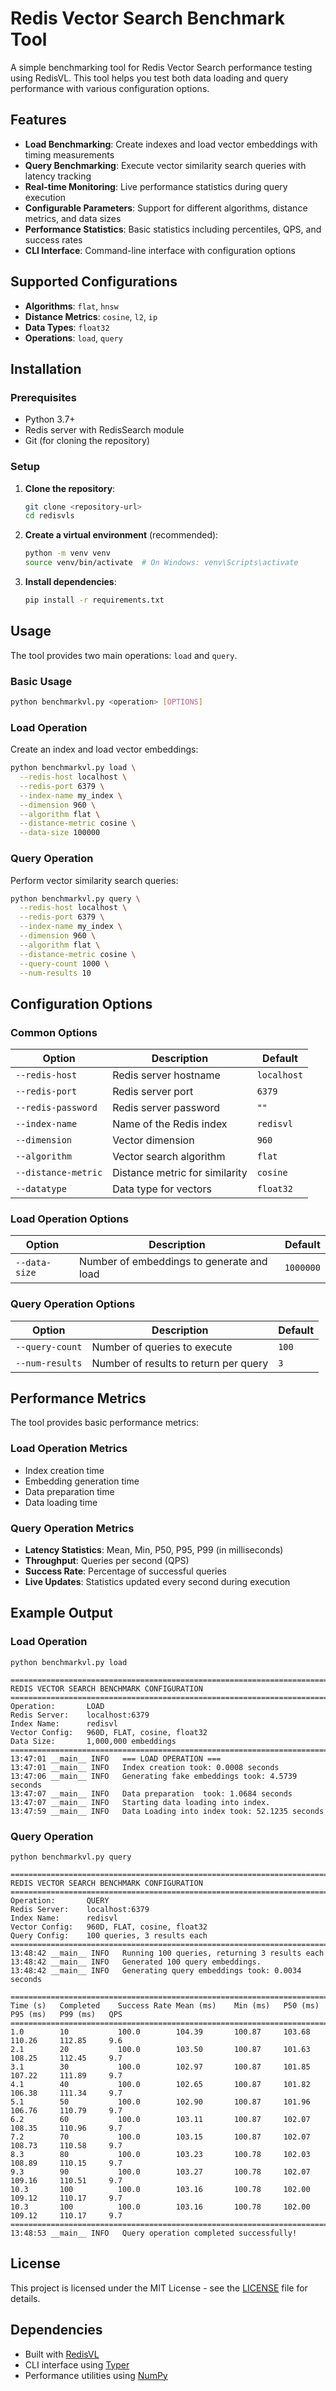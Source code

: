 # Redis Vector Search Benchmark Tool

A simple benchmarking tool for Redis Vector Search performance testing using RedisVL. This tool helps you test both data loading and query performance with various configuration options.

## Features

- **Load Benchmarking**: Create indexes and load vector embeddings with timing measurements
- **Query Benchmarking**: Execute vector similarity search queries with latency tracking
- **Real-time Monitoring**: Live performance statistics during query execution
- **Configurable Parameters**: Support for different algorithms, distance metrics, and data sizes
- **Performance Statistics**: Basic statistics including percentiles, QPS, and success rates
- **CLI Interface**: Command-line interface with configuration options

## Supported Configurations

- **Algorithms**: `flat`, `hnsw`
- **Distance Metrics**: `cosine`, `l2`, `ip`
- **Data Types**: `float32`
- **Operations**: `load`, `query`

## Installation

### Prerequisites

- Python 3.7+
- Redis server with RedisSearch module
- Git (for cloning the repository)

### Setup

1. **Clone the repository**:
   ```bash
   git clone <repository-url>
   cd redisvls
   ```

2. **Create a virtual environment** (recommended):
   ```bash
   python -m venv venv
   source venv/bin/activate  # On Windows: venv\Scripts\activate
   ```

3. **Install dependencies**:
   ```bash
   pip install -r requirements.txt
   ```

## Usage

The tool provides two main operations: `load` and `query`.

### Basic Usage

```bash
python benchmarkvl.py <operation> [OPTIONS]
```

### Load Operation

Create an index and load vector embeddings:

```bash
python benchmarkvl.py load \
  --redis-host localhost \
  --redis-port 6379 \
  --index-name my_index \
  --dimension 960 \
  --algorithm flat \
  --distance-metric cosine \
  --data-size 100000
```

### Query Operation

Perform vector similarity search queries:

```bash
python benchmarkvl.py query \
  --redis-host localhost \
  --redis-port 6379 \
  --index-name my_index \
  --dimension 960 \
  --algorithm flat \
  --distance-metric cosine \
  --query-count 1000 \
  --num-results 10
```

## Configuration Options

### Common Options

| Option | Description | Default |
|--------|-------------|---------|
| `--redis-host` | Redis server hostname | `localhost` |
| `--redis-port` | Redis server port | `6379` |
| `--redis-password` | Redis server password | `""` |
| `--index-name` | Name of the Redis index | `redisvl` |
| `--dimension` | Vector dimension | `960` |
| `--algorithm` | Vector search algorithm | `flat` |
| `--distance-metric` | Distance metric for similarity | `cosine` |
| `--datatype` | Data type for vectors | `float32` |

### Load Operation Options

| Option | Description | Default |
|--------|-------------|---------|
| `--data-size` | Number of embeddings to generate and load | `1000000` |

### Query Operation Options

| Option | Description | Default |
|--------|-------------|---------|
| `--query-count` | Number of queries to execute | `100` |
| `--num-results` | Number of results to return per query | `3` |

## Performance Metrics

The tool provides basic performance metrics:

### Load Operation Metrics
- Index creation time
- Embedding generation time
- Data preparation time
- Data loading time

### Query Operation Metrics
- **Latency Statistics**: Mean, Min, P50, P95, P99 (in milliseconds)
- **Throughput**: Queries per second (QPS)
- **Success Rate**: Percentage of successful queries
- **Live Updates**: Statistics updated every second during execution

## Example Output

### Load Operation
```
python benchmarkvl.py load

================================================================================
REDIS VECTOR SEARCH BENCHMARK CONFIGURATION
================================================================================
Operation:       LOAD
Redis Server:    localhost:6379
Index Name:      redisvl
Vector Config:   960D, FLAT, cosine, float32
Data Size:       1,000,000 embeddings
================================================================================
13:47:01 __main__ INFO   === LOAD OPERATION ===
13:47:01 __main__ INFO   Index creation took: 0.0008 seconds
13:47:06 __main__ INFO   Generating fake embeddings took: 4.5739 seconds
13:47:07 __main__ INFO   Data preparation  took: 1.0684 seconds
13:47:07 __main__ INFO   Starting data loading into index.
13:47:59 __main__ INFO   Data Loading into index took: 52.1235 seconds
```

### Query Operation
```
python benchmarkvl.py query

================================================================================
REDIS VECTOR SEARCH BENCHMARK CONFIGURATION
================================================================================
Operation:       QUERY
Redis Server:    localhost:6379
Index Name:      redisvl
Vector Config:   960D, FLAT, cosine, float32
Query Config:    100 queries, 3 results each
================================================================================
13:48:42 __main__ INFO   Running 100 queries, returning 3 results each
13:48:42 __main__ INFO   Generated 100 query embeddings.
13:48:42 __main__ INFO   Generating query embeddings took: 0.0034 seconds

==============================================================================================================
Time (s)   Completed    Success Rate Mean (ms)    Min (ms)   P50 (ms)   P95 (ms)   P99 (ms)   QPS
==============================================================================================================
1.0        10           100.0        104.39       100.87     103.68     110.26     112.85     9.6
2.1        20           100.0        103.50       100.87     101.63     108.25     112.45     9.7
3.1        30           100.0        102.97       100.87     101.85     107.22     111.89     9.7
4.1        40           100.0        102.65       100.87     101.82     106.38     111.34     9.7
5.1        50           100.0        102.90       100.87     101.96     106.76     110.79     9.7
6.2        60           100.0        103.11       100.87     102.07     108.35     110.96     9.7
7.2        70           100.0        103.15       100.87     102.07     108.73     110.58     9.7
8.3        80           100.0        103.23       100.78     102.03     108.89     110.15     9.7
9.3        90           100.0        103.27       100.78     102.07     109.16     110.51     9.7
10.3       100          100.0        103.16       100.78     102.00     109.12     110.17     9.7
10.3       100          100.0        103.16       100.78     102.00     109.12     110.17     9.7
==============================================================================================================
13:48:53 __main__ INFO   Query operation completed successfully!
```






## License

This project is licensed under the MIT License - see the [LICENSE](LICENSE) file for details.



## Dependencies

- Built with [RedisVL](https://github.com/RedisVentures/redisvl)
- CLI interface using [Typer](https://typer.tiangolo.com/)
- Performance utilities using [NumPy](https://numpy.org/) 